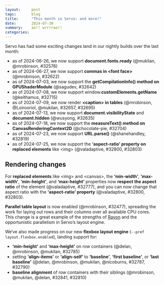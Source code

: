 ```yaml
---
layout:     post
tags:       blog
title:      "This month in Servo: and more!"
date:       2024-07-30
summary:    ao!! wrrrrao!!
categories:
---
```


Servo has had some exciting changes land in our nightly builds over the last month:

- as of 2024-06-26, we now support **document.fonts.ready** (@mukilan, @mrobinson, #32576)
- as of 2024-06-27, we now support **commas in &lt;font face>** (@mrobinson, #32622)
- as of 2024-07-03, we now support the **getCompilationInfo() method on GPUShaderModule** (@sagudev, #32642)
- as of 2024-07-08, we now support window.**customElements.getName** (@keithamus, #32715)
- as of 2024-07-09, we now render **&lt;caption> in tables** (@mrobinson, @Loirooriol, @mukilan, #32657, #32695)
- as of 2024-07-13, we now support **document.visibilityState** and **document.hidden** (@wusyong, #32635)
- as of 2024-07-18, we now support the **measureText() method on CanvasRenderingContext2D** (@chocolate-pie, #32704)
- as of 2024-07-23, we now support **URL.parse()** (@shanehandley, #32819)
- as of 2024-07-25, we now support the **‘aspect-ratio’ property on replaced elements** like &lt;img> (@valadaptive, #32800, #32803)

## Rendering changes

For **replaced elements** like &lt;img> and &lt;canvas>, the **‘min-width’**, **‘max-width’**, **‘min-height’**, and **‘max-height’** properties now **respect the aspect ratio** of the element (@valadaptive, #32777), and you can now change that aspect ratio with the **‘aspect-ratio’ property** (@valadaptive, #32800, #32803).

**Parallel table layout** is now enabled (@mrobinson, #32477), spreading the work for laying out rows and their columns over all available CPU cores.
This change is a great example of the strengths of [Rayon](https://crates.io/crates/rayon) and the opportunistic parallelism in Servo’s layout engine.

We‘ve also made progress on our new **flexbox layout engine** (`--pref layout.flexbox.enabled`), landing support for:

- **‘min-height’** and **‘max-height’** on row containers (@delan, @mrobinson, @mukilan, #32785)
- setting **‘align-items’** or **‘align-self’** to **‘baseline’**, **‘first baseline’**, or **‘last baseline’** (@delan, @mrobinson, @mukilan, @nicoburns, #32787, #32790)
- **baseline alignment** of row containers with their siblings (@mrobinson, @mukilan, @delan, #32841, #32810)

<!--
- donations
    - thanks.dev now enabled
    - total monthly 2955/month (+32.6%)
        - opencollective 1591.83/month
        - github 1217.00/month
        - lfx 147.00/month
    - lfx transferred, still closing
- DONE api support
    - DONE commas in <font face> 32622
    - DONE document.{visibilityState,hidden} 32635
    - DONE CanvasRenderingContext2D measureText 32704
    - DONE URL.parse 32819
    - DONE window.customElements.getName 32715
    - DONE FontFaceSet 32576
    - DONE webgpu ShaderCompilationInfo (GPUShaderModule getCompilationInfo) 32642
- devtools
    - console logging 32727
    - protocol pcap parser 32684
- rendering
    - DONE replaced aspect ratio min/max width/height 32777
    - DONE replaced ‘aspect-ratio’ property 32800 32803
    - DONE table parallel layout 32477
    - DONE table <caption> layout 32657 32695
    - DONE flex min/max cross container size 32785
    - DONE flex ‘align-self: [ first | last ]? && baseline’ 32787
    - DONE flex item/container baselines 32841
    - DONE flex refactors 32790 32810
- fonts
    - generic font families 32673
- upgrades
    - stylo 2024-07-16 32474 32812
    - now upstreaming to stylo! nico patch
    - nixpkgs cargo-deny 32842
    - egui 32683
- servoshell
    - local directory listings 32580
    - esc no longer quits 32603
    - android location bar logic 32586
    - openharmony support 32594
- binary size
    - cargo production-stripped 32651
    - compile without layout_2013 32759
- dev
    - crown optional 32494
    - mach bootstrap --skip-static-analysis 32587
    - DONE? ai contributions 32287
    - android signing key 32721
    - book 32743
    - ci runners
    - dco signoff?
- reliability
    - media player event timing 32643
    - mozjs crash 32786
- verso

>>> 2024-06-25T06:03:57Z
    6738902d45920e0d9225fd9e926ab4169aa432e8	https://github.com/servo/servo/pull/32591	build(deps): bump lazy_static from 1.4.0 to 1.5.0 (#32591)
+   b1fdfb88bbce82b3afe1bae964d942774af4043f	https://github.com/servo/servo/pull/32474	Upgrade stylo to 2024-05-31 (#32474)
    680735ed734bfce72a171d25f44a1ac658ca6838	https://github.com/servo/servo/pull/32588	build(deps): bump syn from 2.0.67 to 2.0.68 (#32588)
    75423656d4bbdbadfabe91b6fe81fd3103bc2a56	https://github.com/servo/servo/pull/32590	build(deps): bump libloading from 0.8.3 to 0.8.4 (#32590)
+   e331cc67c3f8d09b3108d6e8f3bd92128dad3b42	https://github.com/servo/servo/pull/32587	mach: Expose a `--skip-static-analysis` to `mach boostrap` (#32587)
    30dad2565f5fad2d498f62a62895c3fd71c2c16d	https://github.com/servo/servo/pull/32554	android: Rename the Android app to reflect servo.org ownership and `servoshell` (#32554)
+   7d7574373b5dce5a99c8832966481b8b9c3093c2	https://github.com/servo/servo/pull/32586	android: Use location_bar_input_to_url instead of re-implementing (#32586)
+   26bbfe9b551c268188d952b1b565da890d3eb6f4	https://github.com/servo/servo/pull/32494	Make `crown` optional (#32494)
>>> 2024-06-26T06:03:59Z
    b3d99a607fda9511900f2d5e2c81f905802fe758	https://github.com/servo/servo/pull/32613	build(deps): bump bitflags from 2.5.0 to 2.6.0 (#32613)
    7a76f4ed208f54c65e65ce792d5dabe81d82990c	https://github.com/servo/servo/pull/32611	build(deps): bump zerovec-derive from 0.10.2 to 0.10.3 (#32611)
    b42208a20e89b98ebf77d9a22f043cff3778d2bd	https://github.com/servo/servo/pull/32614	build(deps): bump zerovec from 0.10.2 to 0.10.3 (#32614)
    e51c15d84fe8976ad1d6640a95501c91ace292bd	https://github.com/servo/servo/pull/32612	build(deps): bump icu_properties from 1.5.0 to 1.5.1 (#32612)
    3a30fa9977fcb5c3ef56394f00b9ea99c50fcd59	https://github.com/servo/servo/pull/32609	build(deps): bump serde_json from 1.0.117 to 1.0.118 (#32609)
    92378ac3d6a1c5903498c81069c2766dad1758cf	https://github.com/servo/servo/pull/32610	build(deps): bump serde_bytes from 0.11.14 to 0.11.15 (#32610)
    6d3c67d469f0b33850a6e2b75663e8ed0ff13f96	https://github.com/servo/servo/pull/32608	build(deps): bump uuid from 1.9.0 to 1.9.1 (#32608)
    7b6aa64acaf412a94753d9b142b1733a3ed66181	https://github.com/servo/servo/pull/32600	Clean up some unused dependencies (#32600)
    52e6e59ebdfa88978ec1e0f204318d14ef4198a0	https://github.com/servo/servo/pull/32589	build(deps): bump uuid from 1.8.0 to 1.9.0 (#32589)
    a972e5c2002c64f0746250d6272e40f3dbaa1add	https://github.com/servo/servo/pull/32599	Switch flex layout to app units (#32599)
    42e090a1eb7df134c39ab27c71de646d510e2f9f	https://github.com/servo/servo/pull/32583	clippy: fix some warnings in desktop and some components (#32583)
>>> 2024-06-27T06:05:09Z
+   574a22a6cd0ca4a6eb9e6af4541f835f22691768	https://github.com/servo/servo/pull/32603	Avoid Esc shortcut to close Servo (#32603)
    aa99c85645dee69f184ecfaace05a1ad9babc0c3	https://github.com/servo/servo/pull/32627	build(deps): bump either from 1.12.0 to 1.13.0 (#32627)
+   da2de4fc689aa506fe9711e0ff92a0819b7106e5	https://github.com/servo/servo/pull/32622	html: Parse a comma-separated list of faces in the `<font>` tag (#32622)
    47678a61b9f191a7c58dc8466459f15036c4c4f5	https://github.com/servo/servo/pull/32626	build(deps): bump the gstreamer-related group with 2 updates (#32626)
+   e16291f14edc38d4bc3663a36619e6e461329402	https://github.com/servo/servo/pull/32477	layout: Enable parallel layout for tables (#32477)
    f055964792a466cdea794f1bf97a3a9fd89d5d8b	https://github.com/servo/servo/pull/32625	Switch replaced layout to app units (#32625)
+   a730469b704878da9b484b0018f369438ce08851	https://github.com/servo/servo/pull/32576	script: Implement the `FontFaceSet` DOM API (#32576)
+   7ea894774f3a00a1e31aa22d8862dfb54661e18a	https://github.com/servo/servo/pull/32580	Add a directory listing feature for `file` URLs (#32580)
>>> 2024-06-28T05:58:53Z
    fced0b49404c02bb5aafa9ddd468f9077ce26c19	https://github.com/servo/servo/pull/32630	use au in AtomicLineItem (#32630)
+   9ff900e166b2e11b7c902512c4ca71a1cf975338	https://github.com/servo/servo/pull/32287	CONTRIBUTING: add AI contributions policy (#32287)
>>> 2024-06-29T06:03:08Z
    3a0f56491614508af069fc393a8cc0dbeb733d71	https://github.com/servo/servo/pull/32638	build(deps): bump log from 0.4.21 to 0.4.22 (#32638)
    14ef3f55aae840e9eefcb9dcef2adc16dd20ea06	https://github.com/servo/servo/pull/32639	build(deps): bump zerovec from 0.10.3 to 0.10.4 (#32639)
    40878c654eb126d1cfe598571f0772fe065b13e7	https://github.com/servo/servo/pull/32637	build(deps): bump ab_glyph from 0.2.26 to 0.2.27 (#32637)
+   9455169813a2730db7bb0f80f6e83e40ee01f9cb	https://github.com/servo/servo/pull/32594	Add OpenHarmony support to servoshell (#32594)
    a7ebc2873897ce74cb77adf97f8f15f661dd9e00	https://github.com/servo/servo/pull/32631	Replace null-byte terminated string literals with C-string literals (#32631)
    adc0fc984d07918ad2eac3ab641d833a3cab008c	https://github.com/servo/servo/pull/32633	layout: Make `geom.rs` logical geoemetry types more ergonomic (#32633)
e9cf4d4971c0ce8ec64da7f09d6e97ae10be5b05	https://github.com/servo/servo/pull/32575	webgpu: Update wgpu and revamp computepass (#32575)
>>> 2024-06-30T06:04:35Z
>>> 2024-07-01T06:08:08Z
    e2e7476404e407caa3e6625f4cf4bd6aed9ded6b	https://github.com/servo/servo/pull/32649	Sync WPT with upstream (30-06-2024) (#32649)
>>> 2024-07-02T06:04:01Z
    ad01342f00089cbddb252d54ed55f90a20ce43da	https://github.com/servo/servo/pull/32660	build(deps): bump mime_guess from 2.0.4 to 2.0.5 (#32660)
    7ed5e804b557af7620b7dbf2be0aa8af46de8867	https://github.com/servo/servo/pull/32661	build(deps): bump serde_json from 1.0.118 to 1.0.119 (#32661)
    67e13e49919ad61d82b5e59c3238a1a6f32a4db1	https://github.com/servo/servo/pull/32658	build(deps): bump object from 0.36.0 to 0.36.1 (#32658)
    0615428aa9e03345c44bba555065233984d35ffe	https://github.com/servo/servo/pull/32652	android: fix application name used in ./mach run (#32652)
>>> 2024-07-03T06:07:15Z
    fe58a5f0a3bd9a20e368ed283dfcb89769f75c00	https://github.com/servo/servo/pull/32669	build(deps): bump idna from 1.0.1 to 1.0.2 (#32669)
    a958a0bb4040b37ef8d83a3262bbb03aa6a98dc1	https://github.com/servo/servo/pull/32668	build(deps): bump serde_json from 1.0.119 to 1.0.120 (#32668)
    044ab3eeabcff408c864ba890d0fc469d30fe482	https://github.com/servo/servo/pull/32667	fix clippy warning (#32667)
+   c0105de82b3d6259d4359062b98d6fbfabf1c139	https://github.com/servo/servo/pull/32642	webgpu: Implement ShaderCompilationInfo (#32642)
+   bd0a5eb4b7df0c9ce731277a97cdb21cfdbdb9fb	https://github.com/servo/servo/pull/32651	Add production-stripped cargo profile (#32651)
    7b324074b5ecd89ad8b15dfbe51787751d5cd3e9	https://github.com/servo/servo/pull/32663	mark test/wpt as vendored in .gitattributes (#32663)
>>> 2024-07-04T06:09:16Z
    650af7db926e9cc070e136f21a56bd47d566d10a	https://github.com/servo/servo/pull/32682	webgpu: Remove mutex around Identities (#32682)
+   959ffad99a57f5f8f0554fed0983317577ae8290	https://github.com/servo/servo/pull/32657	layout: Add support for table captions (#32657)
    f8e4ae60401358ac6adaa480e63c587f9f8293a2	https://github.com/servo/servo/pull/32679	build(deps): bump sctk-adwaita from 0.8.1 to 0.8.3 (#32679)
    70697adeb9c5e118bcdf35d4d66949375af446a0	https://github.com/servo/servo/pull/32678	build(deps): bump zerocopy from 0.7.34 to 0.7.35 (#32678)
4e79ac57018039b2d3f76e4a4616574e5d90505f	https://github.com/servo/servo/pull/32666	layout: Allow rendering LineItems independent of inline box (#32666)
    4357751f285c79bf37a8e7a02d4c8dc4f7a8ae69	https://github.com/servo/servo/pull/32653	use au in TextFragment (#32653)
>>> 2024-07-05T06:15:31Z
7eac599aa1d6bcf8858c51d90763373f0dd5f289	https://github.com/servo/servo/pull/32699	fonts: Stop using `Stylesheet::effective_font_face_rules` (#32699)
    0f2139be27f99919c46982f981e8bf68eb6be050	https://github.com/servo/servo/pull/32698	layout_2013: Remove code preventing writing mode assertion failures (#32698)
    10326f7e0f93385b42373ba9e6b2eb119a847099	https://github.com/servo/servo/pull/32701	build(deps): bump wayland-cursor from 0.31.3 to 0.31.4 (#32701)
    4b63043c6ae9ca9d51c6139101e294aaef379702	https://github.com/servo/servo/pull/32674	clippy: Fix warnings in `shared` and `config`, `fonts`, `layout`, and `layout_2020` components (#32674)
99c1f886b8398e73e5af06135f6f357752e2cb16	https://github.com/servo/servo/pull/32665	webgpu: Update wgpu and revamp RenderPass (#32665)
    26624a109f9d94560780b5ca8d08926e855c5987	https://github.com/servo/servo/pull/32680	clippy: Fix a bunch of warnings in `script` (#32680)
93fdb8263d14346d0757c2192527bc8c7c577572	https://github.com/servo/servo/pull/32693	Make task_info as `macos` specific (#32693)
+   fb1c57da3e6a0faa75fedcad463182ec40aebc39	https://github.com/servo/servo/pull/32684	DevTools: Add parser tool (#32684)
aae66cc33cdf4d4a83de5d17f86c8074e82812f0	https://github.com/servo/servo/pull/32688	Updated all kill_*_id functions defined in indentityhub.rs to free_*_id naming format for issue 32685 (#32688)
    42f42b39cc91766cee2192fc9ba91d4ca6ac2101	https://github.com/servo/servo/pull/32691	build(deps): bump wayland-client from 0.31.3 to 0.31.4 (#32691)
    44c4fe32c4615ec34393208a34db102f25a448f1	https://github.com/servo/servo/pull/32690	build(deps): bump wayland-scanner from 0.31.2 to 0.31.3 (#32690)
    81f40400b7e63322615f8ffd42dcc37a2c8d4337	https://github.com/servo/servo/pull/32689	build(deps): bump windows_i686_gnullvm from 0.52.5 to 0.52.6 (#32689)
+   e14e079fffaf862be6c2f8181e908ab35473af1f	https://github.com/servo/servo/pull/32683	servoshell: Update all egui dependencies and group them for dependabot (#32683)
>>> 2024-07-06T06:19:11Z
    438e99ca9a7f517236ffbed4d4ccf5d75a3bef99	https://github.com/servo/servo/pull/32708	build(deps): bump the egui-related group with 2 updates (#32708)
    fabd7a178fb5e48aef8f938fa30e702c95d7f5ef	https://github.com/servo/servo/pull/32710	build(deps): bump emath from 0.28.0 to 0.28.1 (#32710)
    a16666db03fa5ad47e41d301f65bca2f96b77ce6	https://github.com/servo/servo/pull/32709	build(deps): bump ab_glyph from 0.2.27 to 0.2.28 (#32709)
>>> 2024-07-07T06:06:38Z
141a594e236201acb44ca7cc42e2e653f4d55e7b	https://github.com/servo/servo/pull/32716	 Replace null-byte terminated string literals with C-string literals (#32716)
59d0f1fe1aec4bec736bf2839e43de886eaebf32	https://github.com/servo/servo/pull/32706	script: Impl cloning of JSPrincipals (#32706)
    5a9dc98f07cbd13394142ccf578a951c742af286	https://github.com/servo/servo/pull/32712	build(deps): bump egui_glow in the egui-related group (#32712)
    1e5c844eb5ea49e6d0a3dc7d14fac417ae4b2ac0	https://github.com/servo/servo/pull/32711	Add more crates to egui Dependabot group (#32711)
>>> 2024-07-08T06:09:40Z
+   db4cba4d6d0f1a26009967d17ffdf30157a81b5e	https://github.com/servo/servo/pull/32715	Add customElements.getName (#32715)
    816359583c55ced698ed450d644d82a6d25213c9	https://github.com/servo/servo/pull/32717	Update web-platform-tests to revision b'4e3b5de2eb8218cf18a1674618994efeb96e2cc0' (#32717)
>>> 2024-07-09T06:11:22Z
    1c6b74e1f16f6c92f80410d98608064fa4fbede2	https://github.com/servo/servo/pull/32736	build(deps): bump clipboard-win from 5.3.1 to 5.4.0 (#32736)
    84ec01762592352dccc817db21d3992ad8e2fa67	https://github.com/servo/servo/pull/32733	build(deps): bump gilrs-core from 0.5.12 to 0.5.13 (#32733)
    b7d9415a4ad25ceca0c55258a62239fdb15f9a8b	https://github.com/servo/servo/pull/32739	build(deps): bump cc from 1.0.104 to 1.0.106 (#32739)
    7a8cdcd4cad96b8ddf8e07c25606f2af91be7eb9	https://github.com/servo/servo/pull/32738	build(deps): bump syn from 2.0.68 to 2.0.69 (#32738)
    b919ac0dadf568a76526e0f5b4220fc509e9c4da	https://github.com/servo/servo/pull/32735	build(deps): bump serde from 1.0.203 to 1.0.204 (#32735)
    d8283d1a42e64963f6348901e164cecf7c0ab425	https://github.com/servo/servo/pull/32734	build(deps): bump gilrs from 0.10.7 to 0.10.8 (#32734)
+   77e9e3deba3925e8024719a6c3c54fbd4dddee7a	https://github.com/servo/servo/pull/32673	fonts: Add support for generic font families and font size configuration (#32673)
956b7f62e066f7f01a785a328a05f0f06d70f602	https://github.com/servo/servo/pull/32694	Avoid unnecessary clones for URLs (#32694)
    d9b99723f59c7ea665f293151476b75fb9381d9e	https://github.com/servo/servo/pull/32729	Remove unused ToWebRender implementation (#32729)
8cd1e22f8dc624deb80de9a730a21ef8d8cc503e	https://github.com/servo/servo/pull/32725	android/ohos: fonts: Ignore ascii case when searching for font family (#32725)
+   89944bd330c1e46a6f406c9aa36e5118ddd06902	https://github.com/servo/servo/pull/32695	layout: Improve layout of table captions (#32695)
    2888193cfe3d1b3317984324add07a5e4e4228dc	https://github.com/servo/servo/pull/32726	DevTools: Replace camel case variable names (#32726)
    b243457ccc6cd5a2dab58d9c9ff8b6fee1db6a20	https://github.com/servo/servo/pull/32724	ci: fix security issue in try job workflow (#32724)
    099b5607b95bfc53ead51caee554175f2593f1d2	https://github.com/servo/servo/pull/32722	readme: Clarify that `rust` and `cargo` must be in your path after rustup runs (#32722)
+   24639bb540b3a83febea9d2dab0ea9e28a989422	https://github.com/servo/servo/pull/32721	android: sign release APK with a custom key. (#32721)
    6cb95827a3097a73846dccb759be4489e1365fef	https://github.com/servo/servo/pull/32718	Set compositor's cursor_pos properly (#32718)
>>> 2024-07-10T06:05:02Z
    a3bb8048fc09d7ce7b0f5a9bbed37b2f21ce866d	https://github.com/servo/servo/pull/32728	use au in inline (#32728)
+   33f3c34d28cdd970455f93dde4d7f3a9ad0bbb2e	https://github.com/servo/servo/pull/32727	DevTools: Display console messages and errors (#32727)
+   34d9be70f9bacc391f6ed69aa1ed5e364bc2c2d6	https://github.com/servo/servo/pull/32743	Update in-tree docs to point to the new book (#32743)
+   72e6a1f007fd78d450e3e2f5569bec5a0bb247ff	https://github.com/servo/servo/pull/32643	Remove media element state changes triggered by network responses (#32643)
    f29dd64a7b633e844756e6eecf9e05e0b327fc51	https://github.com/servo/servo/pull/32740	Fix more clippy (#32740)
    4e1f623666e6ba3ffe7fe2d86564885260d8f65a	https://github.com/servo/servo/pull/32737	build(deps): bump target-lexicon from 0.12.14 to 0.12.15 (#32737)
>>> 2024-07-11T06:06:33Z
    3e163bfcdbe093470dbdea5d2d9b18a7a0c31239	https://github.com/servo/servo/pull/32753	shell: set `no-wgl` flag in servoshell instead (#32753)
    313536fd82875cb73248b2ee0b91db903bac89c9	https://github.com/servo/servo/pull/32746	build(deps): bump cc from 1.0.106 to 1.1.0 (#32746)
    f455321f8436381e01d44468ec744576e57c3555	https://github.com/servo/servo/pull/32749	build(deps): bump syn from 2.0.69 to 2.0.70 (#32749)
    fc34137fdaf5e4ad8b8360fc9fbc3c349ca25c44	https://github.com/servo/servo/pull/32748	build(deps): bump vergen from 8.3.1 to 8.3.2 (#32748)
    0c362329c30ac1a4e8722f7390ab1acbb4d35bfc	https://github.com/servo/servo/pull/32750	build(deps): bump hyper from 0.14.29 to 0.14.30 (#32750)
    1ec1207099418746de4f72010e2b25ffb348b394	https://github.com/servo/servo/pull/32747	build(deps): bump darling from 0.20.9 to 0.20.10 (#32747)
    c6443f74a4693f2f28316aed97860aebeca3cdad	https://github.com/servo/servo/pull/32754	Remove unused  implementation (#32754)
    097b9a3d0b2dc96f4c1ac2c93582feb74276046c	https://github.com/servo/servo/pull/32751	build(deps): bump uuid from 1.9.1 to 1.10.0 (#32751)
>>> 2024-07-12T06:15:01Z
b206a0f4a3d9742f46f35141fd1df8e5c81ee779	https://github.com/servo/servo/pull/32760	ohos: Add default log filter (#32760)
+   496ce717c5343984e0f3da00d223604eff03893c	https://github.com/servo/servo/pull/32759	Move legacy layout behind a feature flag (#32759)
4907e896560dd68bfcd9318b4493de10d7ceee19	https://github.com/servo/servo/pull/32758	canvas: Remove as much usage of `font-kit` as possible (#32758)
c6cb7ee98169ce1acb3b43b5071385d8f4f4adc2	https://github.com/servo/servo/pull/32741	script: Use the new C string literal in the DOM bindings (#32741)
>>> 2024-07-13T06:08:13Z
    d667b797396b9aeb60482112e84608f21cb10c4b	https://github.com/servo/servo/pull/32768	build(deps): bump thiserror from 1.0.61 to 1.0.62 (#32768)
    2fc0fd131253a876f2e63bdb0e01c8f1b5796ac2	https://github.com/servo/servo/pull/32767	build(deps): bump syn from 2.0.70 to 2.0.71 (#32767)
    42eb93624c889dfc6a1afc49ac69b6d9eeca552a	https://github.com/servo/servo/pull/32765	build(deps): bump cc from 1.1.0 to 1.1.1 (#32765)
91ca727eb9412012d2a38c1a9c870415b34d989b	https://github.com/servo/servo/pull/32700	webgpu: Divide message code into separate files (#32700)
+   40bac8c3df1d139a7248f2246cb5de9ca0faa9fc	https://github.com/servo/servo/pull/32635	script: `document.visibilityState` and `document.hidden` (#32635)
>>> 2024-07-14T06:08:13Z
    cd394af018c1816f5d504e49b37af9258ce052e6	https://github.com/servo/servo/pull/32764	Bump duplicated nix to 0.29 (#32764)
>>> 2024-07-15T06:08:01Z
    968474a9fda45b951de9b9b16b5a1fae16c5f2a7	https://github.com/servo/servo/pull/32774	Update web-platform-tests to revision b'f3dd9cba239a9655951ee62ec4dafc8fe37df2c5' (#32774)
3118542a9e90478cdabf1f2479851f86dd0e94d6	https://github.com/servo/servo/pull/32772	Use mallinfo only on target_env=gnu (#32772)
>>> 2024-07-16T06:07:14Z
    d5171c068cd3a00dafb70e0d4f10dff42a8888a5	https://github.com/servo/servo/pull/32781	build(deps): bump setuptools from 68.2.2 to 70.0.0 in /python (#32781)
    ddf3bb495757b1eee063a2be9c821ba32855d663	https://github.com/servo/servo/pull/32780	build(deps): bump document-features from 0.2.8 to 0.2.10 (#32780)
    bb201fb4ec5136ad47bd2b608afbb516b71cfaf2	https://github.com/servo/servo/pull/32779	build(deps): bump bytes from 1.6.0 to 1.6.1 (#32779)
    025b8318621215078fb3f54a7b96f207bca132f0	https://github.com/servo/servo/pull/32778	build(deps): bump cc from 1.1.1 to 1.1.5 (#32778)
    e761b7d7111e4826467727f354ae8c18893ab38a	https://github.com/servo/servo/pull/32775	Auto merge all WPT and dependabot PRs (#32775)
>>> 2024-07-17T06:08:20Z
    bc1bf82f786bf7258c264e474ce1d6f51dff6e05	https://github.com/servo/servo/pull/32788	build(deps): bump webxr from `88fd368` to `bacb22f` (#32788)
    946af8450cda308bc591db1af4ce7c977846975b	https://github.com/servo/servo/pull/32783	Update WebGPU CTS (#32783)
+   039631cfa59e4f831fbbb42a164e46026f217d41	https://github.com/servo/servo/pull/32785	layout: Properly handle min/max cross container size (#32785)
+   80559c829b84eb33d8ad5fed58aa6640e06200fc	https://github.com/servo/servo/pull/32786	Bump mozjs version (#32786)
    0189b89fd16b9fefd5c659dc27013b9dd6a0c3dd	https://github.com/servo/servo/pull/32784	Fixes typo in clippy::enum_variant_names (#32784)
>>> 2024-07-18T06:08:47Z
34eed29037ba7c7ab68cd6ddbf27aa0fe81d6a47	https://github.com/servo/servo/pull/32799	Less nesting in webgpu response (#32799)
+   122333554768d69789a08df25c0bcde3ddd1aa4c	https://github.com/servo/servo/pull/32704	enhance: Implement `CanvasRenderingContext2D.measureText` (#32704)
    d82232d549a880aaa1b5613e22ca4f7ec9593d74	https://github.com/servo/servo/pull/32798	build(deps): bump wayland-client from 0.31.4 to 0.31.5 (#32798)
    62c3d30b3ddbd8a239c5f5a437a426740628758e	https://github.com/servo/servo/pull/32797	build(deps): bump wayland-scanner from 0.31.3 to 0.31.4 (#32797)
    f8ebbdc0d1681301f6462290bfa106e2537a048b	https://github.com/servo/servo/pull/32794	build(deps): bump tokio from 1.38.0 to 1.38.1 (#32794)
    26beacdabd3a80d2afdb8cb70769fcf62f62f16e	https://github.com/servo/servo/pull/32795	build(deps): bump wayland-backend from 0.3.5 to 0.3.6 (#32795)
    e4ad1d3ab97a10892dc3dca28bbd7ab06da94e07	https://github.com/servo/servo/pull/32791	[clippy] Rename enum FormSubmitter and its elements (#32791)
+   882a855b8c71d461ab14c2953a2b574861fba5d2	https://github.com/servo/servo/pull/32790	Convert layout to use Gecko's alignment style representation (#32790)
    a0d2b36ad8d48034d6490232e31106ef8b7bfa9d	https://github.com/servo/servo/pull/32789	clippy: Fix four warnings (#32789)
    5fd0d2f17bccce81bcf1e9c36f453fa8eef66467	https://github.com/servo/servo/pull/32762	Mark flexbox-mbp-horiz-003 tests as only failing on linux (#32762)
>>> 2024-07-19T06:08:52Z
    8b3c9b744ab41f52f01ee624228e655b981824eb	https://github.com/servo/servo/pull/32808	Fix 5 clippy warnings (#32808)
    a6048c46d20912952811dea341f51b746163311c	https://github.com/servo/servo/pull/32805	build(deps): bump thiserror from 1.0.62 to 1.0.63 (#32805)
    f28b5419abf4f22c017a933e0f05013ec8115d65	https://github.com/servo/servo/pull/32806	build(deps): bump wayland-cursor from 0.31.4 to 0.31.5 (#32806)
    627f0b4f611b6158dd6371647ea489891a28d0f0	https://github.com/servo/servo/pull/32804	build(deps): bump xcursor from 0.3.5 to 0.3.6 (#32804)
+   bb5ace79298c6a48a6ba110496792ad1f8f29e15	https://github.com/servo/servo/pull/32803	Bump stylo and enable aspect-ratio tests (#32803)
+   f6c9714286b044df02ae1f2a7af1a7c3d89e9320	https://github.com/servo/servo/pull/32777	Fix sizing of replaced elements with min/max sizes (#32777)
+   1b1f79305e6061b3e122a43247c897a418b0adce	https://github.com/servo/servo/pull/32787	flex: handle ‘align-self: [ first | last ]? && baseline’ (#32787)
>>> 2024-07-20T06:14:55Z
    a29e5c8115bc9b2a07467a44518a0a617e056208	https://github.com/servo/servo/pull/32815	build(deps): bump cc from 1.1.5 to 1.1.6 (#32815)
    4bf5024ee058784d4f505fe5ec279cd87a7fd2b4	https://github.com/servo/servo/pull/32813	fix a couple of simple clipy warnings (#32813)
+   5eb77592ea8a0ba83e81d5e99f7beb54a8e48712	https://github.com/servo/servo/pull/32810	layout: Reduce the complexity of `FlexLine::layout` (#32810)
>>> 2024-07-21T06:11:53Z
b471f6473f2564f0a32664b36139b0ae5d02655c	https://github.com/servo/servo/pull/32814	Remove failure breaks from webgpu thread (#32814)
2c17de7fa72ca6f96f4e37faf90ac9786d0b53a0	https://github.com/servo/servo/pull/32046	Gamepad: Implement GamepadHapticActuator (#32046)
9212ed203a7dcec88008fca47bce0bff3fe2649b	https://github.com/servo/servo/pull/32817	Enable OpenXR backend from the WebXR crate (#32817)
>>> 2024-07-22T07:50:30Z
    f6dc35f11dcbc7f3cfeb7f0e804c5f9851088ebe	https://github.com/servo/servo/pull/32825	chore: Update WebGPU CTS (#32825)
    2c4b96b872ea10771efbb9d536d38538364293b9	https://github.com/servo/servo/pull/32824	Update web-platform-tests to revision b'5af3e9c2a2aba76ade00f0dbc3486e50a74a4506' (#32824)
    a7a380777d03807dcffe6c40127766362ac56398	https://github.com/servo/servo/pull/32822	Remove a comment related to a TODO which has already been done. (#32822)
>>> 2024-07-23T06:08:11Z
    2a31e62e2c057e0a30a3d81eace031427ba1465e	https://github.com/servo/servo/pull/32832	build(deps): bump libloading from 0.8.4 to 0.8.5 (#32832)
    835e4f49262e179a4b646cf82de74cc6c1cd3523	https://github.com/servo/servo/pull/32833	build(deps): bump pathfinder_simd from 0.5.3 to 0.5.4 (#32833)
    47d702edc3895ff0137075588b820afe230c8048	https://github.com/servo/servo/pull/32830	build(deps): bump syn from 2.0.71 to 2.0.72 (#32830)
    753dedbeba1cbe39be45b802f6275c103ce2a41a	https://github.com/servo/servo/pull/32831	build(deps): bump arrayref from 0.3.7 to 0.3.8 (#32831)
f040b821a3c6f0079912d156c3b5349b505fc8e0	https://github.com/servo/servo/pull/32731	ohos: Detect installed fonts (#32731)
b5482e34c017c64fae6f5c1db41880d826546a46	https://github.com/servo/servo/pull/32829	compositor: propagate scroll events across pipelines (#32829)
+   45eabad16971e51394a2050ec16966c1bbefa8ff	https://github.com/servo/servo/pull/32819	Implement URL::parse() (#32819)
a007baa4cf6791cb42e2d7ec46eb9cc803f24b29	https://github.com/servo/servo/pull/32828	deps: switch to `tikv-jemallocator` crates in Cargo.toml (#32828)
>>> 2024-07-24T06:13:07Z
    b6652f88d163fe38982a9d2bb2f797a349559288	https://github.com/servo/servo/pull/32839	build(deps): bump jobserver from 0.1.31 to 0.1.32 (#32839)
    69b16e02c4e0c6e0cae40f7a6eb09e31eb95bff2	https://github.com/servo/servo/pull/32837	build(deps): bump env_filter from 0.1.0 to 0.1.1 (#32837)
    e8cf751e11fc8fcd7c9619c022d0617fd44de7a4	https://github.com/servo/servo/pull/32835	Clarify the Code of Conduct (closes servo/servo.org#164) (#32835)
    d46c66f9da1c24d1ce42a954136bb513431f9205	https://github.com/servo/servo/pull/32834	ohos: Bump ohos-sys to v0.2.1 (#32834)
>>> 2024-07-25T06:04:42Z
    450aebc839c04097b822cc479cb8eb0ff8bdc509	https://github.com/servo/servo/pull/32851	build(deps): bump gstreamer from 0.22.6 to 0.22.7 (#32851)
    d53962abd56cb68e452c8efdb0aa62d2531b492f	https://github.com/servo/servo/pull/32852	build(deps): bump object from 0.36.1 to 0.36.2 (#32852)
    bf8decbffbd5fca02129697b2a1ceeb8c3858206	https://github.com/servo/servo/pull/32847	clippy: ports/servoshell/desktop (#32847)
    f2fbe44dc9434d9bee5884bcef664ef10f4b4aa6	https://github.com/servo/servo/pull/32844	dependencies: Upgrade `tokio`, `ipc-channel`, and `mio` (#32844)
+   dee03bf297bd9acc5d63f21a638939f3de65356c	https://github.com/servo/servo/pull/32842	Bump nixpkgs and add cargo-deny in shell.nix (#32842)
    33a48f76fb35dd94bed1228d3836341fe1d67c57	https://github.com/servo/servo/pull/32848	build(deps): bump webxr from `bacb22f` to `11a3727` (#32848)
    7ace7b43dc7ca463a4661d5379f71c4ecc279f5e	https://github.com/servo/servo/pull/32843	clippy: components/canvas/canvas_data.rs (#32843)
+   1906741704dff0d1db54a83752a4f198eae3fc84	https://github.com/servo/servo/pull/32841	layout: Add support for propagating baselines from flexbox (#32841)
+   569fd5d8b580b9b9e5f9746f239a24caa857b71e	https://github.com/servo/servo/pull/32812	Upgrade stylo to 2024-07-16 (#32812)
+   60e65c175dcc6dda08161f3a3f56510fc88ddceb	https://github.com/servo/servo/pull/32800	Implement the `aspect-ratio` property for replaced elements (#32800)
    e425ad0cb722b01420ddc315492d13067828250e	https://github.com/servo/servo/pull/32840	Remove googlevr feature (#32840)
-->

<style>
    /* guaranteed minimum width for first paragraph after a float */
    ._floatmin {
        display: block;
        width: 13em;
        overflow: hidden;
    }
    ._none {
        display: none;
    }
    ._fig:not(#specificity) {
        width: 33em;
        max-width: 100%;
        margin: 1em auto;
    }
    ._fig > ._flex {
        display: flex;
    }
    ._fig table {
        text-align: initial;
    }
    ._fig figcaption._notes {
        text-align: left;
        width: max-content;
        max-width: 100%;
    }
    ._figl:not(#specificity),
    ._figr:not(#specificity) {
        margin: 0 1em 1em;
    }
    ._figl {
        float: left;
        max-width: 100%;
    }
    ._figr {
        float: right;
        max-width: 100%;
    }
    ._figl > figcaption,
    ._figr > figcaption,
    ._figl > iframe,
    ._figr > iframe,
    ._figl > video,
    ._figr > video,
    ._figl > a > img,
    ._figr > a > img {
        width: 21em;
        max-width: 100%;
    }
    ._runin {
        margin-bottom: 1em;
    }
    ._runin > p,
    ._runin > h2 {
        display: inline;
    }
    ._correction {
        max-width: 33em;
        margin: 1em auto;
        border-bottom: 1px solid;
        padding-bottom: 1em;
    }
    ._note {
        margin: 1em 1em;
        border-left: 1px solid;
        padding-left: 1em;
        opacity: 0.75;
    }
</style>
